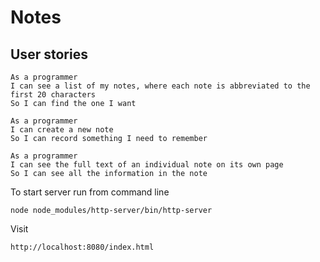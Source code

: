 # Notes
## User stories
```
As a programmer
I can see a list of my notes, where each note is abbreviated to the first 20 characters
So I can find the one I want
```

```
As a programmer
I can create a new note
So I can record something I need to remember
```

```
As a programmer
I can see the full text of an individual note on its own page
So I can see all the information in the note
```

To start server run from command line
```
node node_modules/http-server/bin/http-server
```
Visit
```
http://localhost:8080/index.html
```